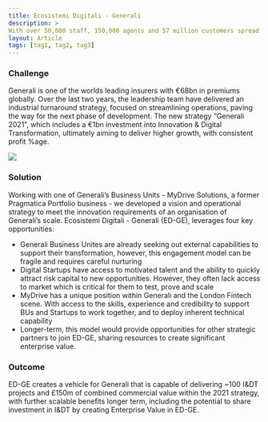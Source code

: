 ```yaml
---
title: Ecosistemi Digitali - Generali
description: >
With over 50,000 staff, 150,000 agents and 57 million customers spread over 50 countries, leveraging the resources required to deliver meaningful Innovation & Digital Transformation is a complex challenge.
layout: Article
tags: [tag1, tag2, tag3]
---
```

<div class="bg-white">
<h3 class="text-green pt-4">Challenge</h3>
<p class="py-4">Generali is one of the worlds leading insurers with €68bn in premiums globally. Over the last two
years, the leadership team have delivered an industrial turnaround strategy, focused on streamlining
operations, paving the way for the next phase of development. The new strategy “Generali 2021”, which includes
a €1bn investment into Innovation & Digital Transformation, ultimately aiming to deliver higher growth, with
consistent profit %age.</p>
</div>
<div class="md:-mx-32 text-center">
<img src="/EDGE.svg" class="w-100">
</div>
<div class="bg-white py-4">
<h3 class="text-green t-4">Solution</h3>
<p class="py-4">Working with one of Generali’s Business Units - MyDrive Solutions, a former Pragmatica Portfolio
business - we developed a vision and operational strategy to meet the innovation requirements of an
organisation of Generali’s scale. Ecosistemi Digitali - Generali (ED-GE), leverages four key opportunities:</p>
<ul class="pb-4">
<li class="py-2">Generali Business Unites are already seeking out external capabilities to support their
transformation, however, this engagement model can be fragile and requires careful nurturing</li>
<li class="py-2">Digital Startups have access to motivated talent and the ability to quickly attract risk
capital to new opportunities. However, they often lack access to market which is critical for them to test,
prove and scale</li>
<li class="py-2">MyDrive has a unique position within Generali and the London Fintech scene. With access to the
skills, experience and credibility to support BUs and Startups to work together, and to deploy inherent
technical capability</li>
<li class="py-2">Longer-term, this model would provide opportunities for other strategic partners to join
ED-GE, sharing resources to create significant enterprise value.</li>
</ul>
</div>
<div class="bg-white bg-blue-lightest rounded p-4 md:-m-4">
<h3 class="text-blue-darker">Outcome</h3>
<p class="pt-4 font-bold font-green-dark">ED-GE creates a vehicle for Generali that is capable of delivering ~100
I&DT projects and £150m of combined commercial value within the 2021 strategy, with further scalable benefits
longer term, including the potential to share investment in I&DT by creating Enterprise Value in ED-GE.</p>
</div>